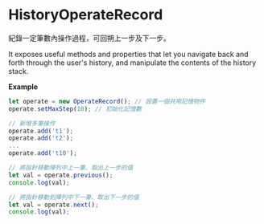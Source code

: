# HistoryOperateRecord
紀錄一定筆數內操作過程，可回朔上一步及下一步。

It exposes useful methods and properties that let you navigate back and forth through the user's history, and manipulate the contents of the history stack.


<b>Example</b>

```javascript
let operate = new OperateRecord(); // 設置一個共用記憶物件
operate.setMaxStep(10); // 初始化記憶數

// 新增多筆操作
operate.add('t1');
operate.add('t2');
...
operate.add('t10');

// 將指針移動陣列中上一筆、取出上一步的值
let val = operate.previous();
console.log(val);

// 將指針移動到陣列中下一筆、取出下一步的值
let val = operate.next();
console.log(val);


```
